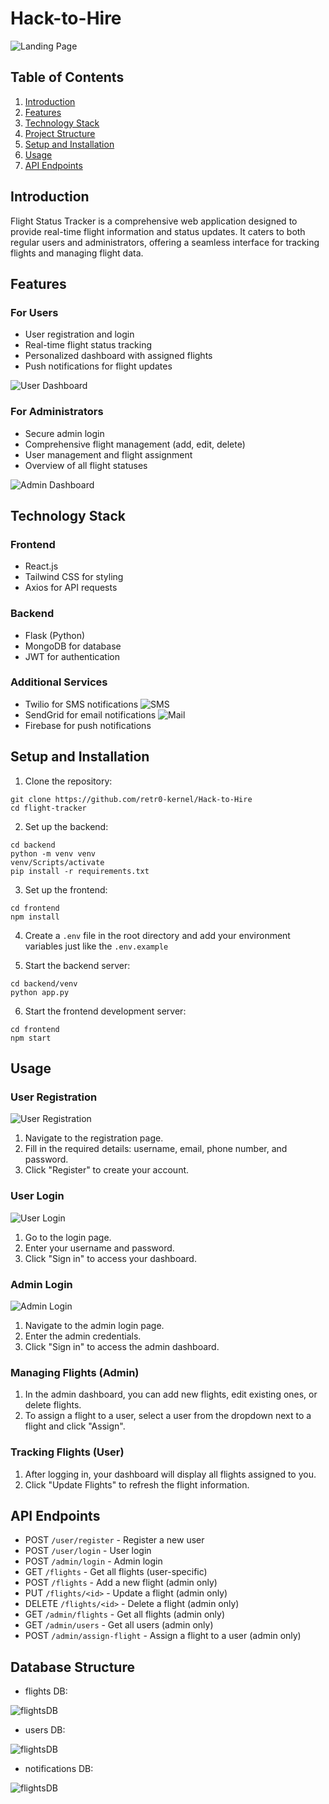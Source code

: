 # Hack-to-Hire

![Landing Page](images/landingPage.png)

## Table of Contents
1. [Introduction](#introduction)
2. [Features](#features)
3. [Technology Stack](#technology-stack)
4. [Project Structure](#project-structure)
5. [Setup and Installation](#setup-and-installation)
6. [Usage](#usage)
7. [API Endpoints](#api-endpoints)

## Introduction

Flight Status Tracker is a comprehensive web application designed to provide real-time flight information and status updates. It caters to both regular users and administrators, offering a seamless interface for tracking flights and managing flight data.

## Features

### For Users
- User registration and login
- Real-time flight status tracking
- Personalized dashboard with assigned flights
- Push notifications for flight updates

![User Dashboard](images/userDashboard.png)

### For Administrators
- Secure admin login
- Comprehensive flight management (add, edit, delete)
- User management and flight assignment
- Overview of all flight statuses

![Admin Dashboard](images/adminDashboard.png)

## Technology Stack

### Frontend
- React.js
- Tailwind CSS for styling
- Axios for API requests

### Backend
- Flask (Python)
- MongoDB for database
- JWT for authentication

### Additional Services
- Twilio for SMS notifications
![SMS](images/mobileNotifications.png)
- SendGrid for email notifications
![Mail](images/mailNotifications.png)
- Firebase for push notifications

## Setup and Installation

1. Clone the repository:

```
git clone https://github.com/retr0-kernel/Hack-to-Hire
cd flight-tracker
```

2. Set up the backend:

```
cd backend
python -m venv venv
venv/Scripts/activate 
pip install -r requirements.txt
```

3. Set up the frontend:

```
cd frontend
npm install
```

4. Create a `.env` file in the root directory and add your environment variables just like the `.env.example`

5. Start the backend server:

```
cd backend/venv
python app.py
```

6. Start the frontend development server:

```
cd frontend
npm start
```

## Usage

### User Registration
![User Registration](images/registrations.png)

1. Navigate to the registration page.
2. Fill in the required details: username, email, phone number, and password.
3. Click "Register" to create your account.

### User Login
![User Login](images/userLogin.png)

1. Go to the login page.
2. Enter your username and password.
3. Click "Sign in" to access your dashboard.

### Admin Login
![Admin Login](images/adminLogin.png)

1. Navigate to the admin login page.
2. Enter the admin credentials.
3. Click "Sign in" to access the admin dashboard.

### Managing Flights (Admin)
1. In the admin dashboard, you can add new flights, edit existing ones, or delete flights.
2. To assign a flight to a user, select a user from the dropdown next to a flight and click "Assign".

### Tracking Flights (User)
1. After logging in, your dashboard will display all flights assigned to you.
2. Click "Update Flights" to refresh the flight information.

## API Endpoints

- POST `/user/register` - Register a new user
- POST `/user/login` - User login
- POST `/admin/login` - Admin login
- GET `/flights` - Get all flights (user-specific)
- POST `/flights` - Add a new flight (admin only)
- PUT `/flights/<id>` - Update a flight (admin only)
- DELETE `/flights/<id>` - Delete a flight (admin only)
- GET `/admin/flights` - Get all flights (admin only)
- GET `/admin/users` - Get all users (admin only)
- POST `/admin/assign-flight` - Assign a flight to a user (admin only)

## Database Structure

- flights DB:

![flightsDB](images/flightsDB.png)

- users DB:

![flightsDB](images/usersDB.png)

- notifications DB:

![flightsDB](images/notificationsDB.png)
